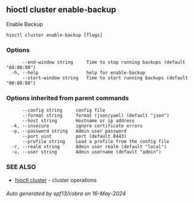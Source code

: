 ## hioctl cluster enable-backup

Enable Backup

```
hioctl cluster enable-backup [flags]
```

### Options

```
      --end-window string     Time to stop running backups (default "04:00:00")
  -h, --help                  help for enable-backup
      --start-window string   Time to start running backups (default "00:00:00")
```

### Options inherited from parent commands

```
      --config string     config file
      --format string     format (json/yaml) (default "json")
      --host string       Hostname or ip address
  -k, --insecure          ignore certificate errors
  -p, --password string   Admin user password
      --port uint         port (default 8443)
      --profile string    Load a profile from the config file
  -r, --realm string      Admin user realm (default "local")
  -u, --user string       Admin username (default "admin")
```

### SEE ALSO

* [hioctl cluster](hioctl_cluster.md)	 - cluster operations

###### Auto generated by spf13/cobra on 16-May-2024
